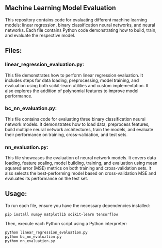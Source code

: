 ## Machine Learning Model Evaluation

  This repository contains code for evaluating different machine learning models: linear regression, binary classification neural networks, and neural networks. 
  Each file contains Python code demonstrating how to build, train, and evaluate the respective model.

## Files:

### linear_regression_evaluation.py: 
  This file demonstrates how to perform linear regression evaluation. It includes steps for data loading, preprocessing, model training, and evaluation using both 
  scikit-learn utilities and custom implementation. It also explores the addition of polynomial features to improve model performance.

### bc_nn_evaluation.py: 
  This file contains code for evaluating three binary classification neural network models. It demonstrates how to load data, preprocess features, build multiple    neural network architectures, train the models, and evaluate their performance on training, cross-validation, and test sets.

### nn_evaluation.py: 
  This file showcases the evaluation of neural network models. It covers data loading, feature scaling, model building, training, and evaluation using mean 
  squared error (MSE) metrics on both training and cross-validation sets. It also selects the best-performing model based on cross-validation MSE and evaluates 
  its performance on the test set.

## Usage:
  To run each file, ensure you have the necessary dependencies installed:

    pip install numpy matplotlib scikit-learn tensorflow

 Then, execute each Python script using a Python interpreter:

    python linear_regression_evaluation.py
    python bc_nn_evaluation.py
    python nn_evaluation.py


